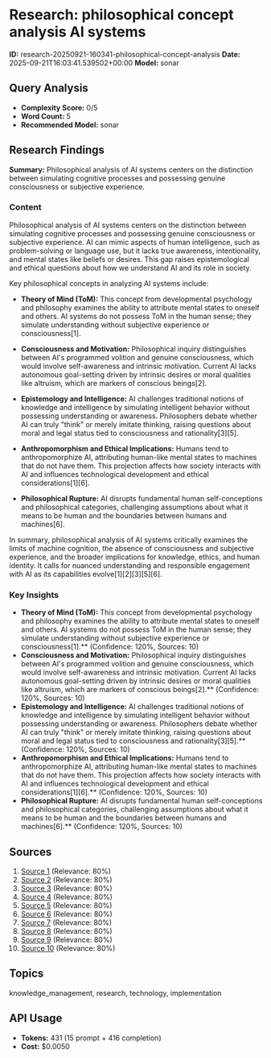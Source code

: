 # Research: philosophical concept analysis AI systems
**ID:** research-20250921-160341-philosophical-concept-analysis
**Date:** 2025-09-21T16:03:41.539502+00:00
**Model:** sonar

## Query Analysis
- **Complexity Score:** 0/5
- **Word Count:** 5
- **Recommended Model:** sonar

## Research Findings
**Summary:** Philosophical analysis of AI systems centers on the distinction between simulating cognitive processes and possessing genuine consciousness or subjective experience.

### Content
Philosophical analysis of AI systems centers on the distinction between simulating cognitive processes and possessing genuine consciousness or subjective experience. AI can mimic aspects of human intelligence, such as problem-solving or language use, but it lacks true awareness, intentionality, and mental states like beliefs or desires. This gap raises epistemological and ethical questions about how we understand AI and its role in society.

Key philosophical concepts in analyzing AI systems include:

- **Theory of Mind (ToM):** This concept from developmental psychology and philosophy examines the ability to attribute mental states to oneself and others. AI systems do not possess ToM in the human sense; they simulate understanding without subjective experience or consciousness[1].

- **Consciousness and Motivation:** Philosophical inquiry distinguishes between AI's programmed volition and genuine consciousness, which would involve self-awareness and intrinsic motivation. Current AI lacks autonomous goal-setting driven by intrinsic desires or moral qualities like altruism, which are markers of conscious beings[2].

- **Epistemology and Intelligence:** AI challenges traditional notions of knowledge and intelligence by simulating intelligent behavior without possessing understanding or awareness. Philosophers debate whether AI can truly "think" or merely imitate thinking, raising questions about moral and legal status tied to consciousness and rationality[3][5].

- **Anthropomorphism and Ethical Implications:** Humans tend to anthropomorphize AI, attributing human-like mental states to machines that do not have them. This projection affects how society interacts with AI and influences technological development and ethical considerations[1][6].

- **Philosophical Rupture:** AI disrupts fundamental human self-conceptions and philosophical categories, challenging assumptions about what it means to be human and the boundaries between humans and machines[6].

In summary, philosophical analysis of AI systems critically examines the limits of machine cognition, the absence of consciousness and subjective experience, and the broader implications for knowledge, ethics, and human identity. It calls for nuanced understanding and responsible engagement with AI as its capabilities evolve[1][2][3][5][6].

### Key Insights
- **Theory of Mind (ToM):** This concept from developmental psychology and philosophy examines the ability to attribute mental states to oneself and others. AI systems do not possess ToM in the human sense; they simulate understanding without subjective experience or consciousness[1].** (Confidence: 120%, Sources: 10)
- **Consciousness and Motivation:** Philosophical inquiry distinguishes between AI's programmed volition and genuine consciousness, which would involve self-awareness and intrinsic motivation. Current AI lacks autonomous goal-setting driven by intrinsic desires or moral qualities like altruism, which are markers of conscious beings[2].** (Confidence: 120%, Sources: 10)
- **Epistemology and Intelligence:** AI challenges traditional notions of knowledge and intelligence by simulating intelligent behavior without possessing understanding or awareness. Philosophers debate whether AI can truly "think" or merely imitate thinking, raising questions about moral and legal status tied to consciousness and rationality[3][5].** (Confidence: 120%, Sources: 10)
- **Anthropomorphism and Ethical Implications:** Humans tend to anthropomorphize AI, attributing human-like mental states to machines that do not have them. This projection affects how society interacts with AI and influences technological development and ethical considerations[1][6].** (Confidence: 120%, Sources: 10)
- **Philosophical Rupture:** AI disrupts fundamental human self-conceptions and philosophical categories, challenging assumptions about what it means to be human and the boundaries between humans and machines[6].** (Confidence: 120%, Sources: 10)

## Sources
1. [Source 1](https://pubmed.ncbi.nlm.nih.gov/39743649/) (Relevance: 80%)
2. [Source 2](https://criticaldebateshsgj.scholasticahq.com/article/117373-consciousness-in-artificial-intelligence-a-philosophical-perspective-through-the-lens-of-motivation-and-volition) (Relevance: 80%)
3. [Source 3](https://tocxten.com/index.php/2024/10/24/ai-and-human-philosophy-a-comparative-analysis-of-intelligence-and-consciousness/) (Relevance: 80%)
4. [Source 4](https://theendsdontjustifythemeans.substack.com/p/why-the-age-of-ai-is-the-age-of-philosophy) (Relevance: 80%)
5. [Source 5](https://iep.utm.edu/artificial-intelligence/) (Relevance: 80%)
6. [Source 6](https://www.noemamag.com/why-ai-is-a-philosophical-rupture) (Relevance: 80%)
7. [Source 7](https://againstprofphil.org/2023/05/21/the-myth-of-artificial-intelligence-and-why-it-persists/) (Relevance: 80%)
8. [Source 8](https://sloanreview.mit.edu/article/philosophy-eats-ai/) (Relevance: 80%)
9. [Source 9](https://plato.stanford.edu/entries/artificial-intelligence/) (Relevance: 80%)
10. [Source 10](https://arxiv.org/pdf/2208.04148) (Relevance: 80%)

## Topics
knowledge_management, research, technology, implementation

## API Usage
- **Tokens:** 431 (15 prompt + 416 completion)
- **Cost:** $0.0050
